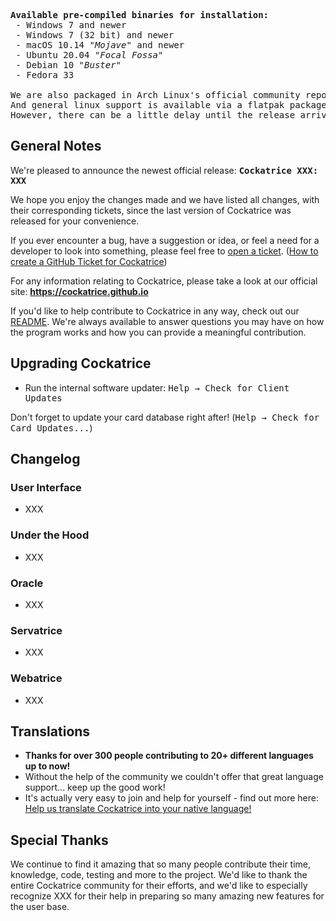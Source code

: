 <pre>
<b>Available pre-compiled binaries for installation:</b>
 - <kbd>Windows 7</kbd> and newer
 - <kbd>Windows 7 (32 bit)</kbd></i> and newer
 - <kbd>macOS 10.14</kbd> <i>"Mojave"</i> and newer</i>
 - <kbd>Ubuntu 20.04</kbd> <i>"Focal Fossa"</i>
 - <kbd>Debian 10</kbd> <i>"Buster"</i>
 - <kbd>Fedora 33</kbd></i>
 
We are also packaged in <kbd>Arch Linux</kbd>'s official community repository</i>.
And general linux support is available via a <kbd>flatpak</kbd> package on Flathub!</i>
However, there can be a little delay until the release arrives there.
</pre>


## General Notes

We're pleased to announce the newest official release: <kbd>**Cockatrice XXX: XXX**</kbd>

We hope you enjoy the changes made and we have listed all changes, with their corresponding tickets, since the last version of Cockatrice was released for your convenience.

If you ever encounter a bug, have a suggestion or idea, or feel a need for a developer to look into something, please feel free to [open a ticket](https://github.com/Cockatrice/Cockatrice/issues). ([How to create a GitHub Ticket for Cockatrice](https://github.com/Cockatrice/Cockatrice/wiki/How-to-Create-a-GitHub-Ticket-Regarding-Cockatrice))

For any information relating to Cockatrice, please take a look at our official site: **https://cockatrice.github.io**

If you'd like to help contribute to Cockatrice in any way, check out our [README](https://github.com/Cockatrice/Cockatrice#get-involved-). We're always available to answer questions you may have on how the program works and how you can provide a meaningful contribution.


## Upgrading Cockatrice
- Run the internal software updater: <kbd>Help → Check for Client Updates</kbd>

Don't forget to update your card database right after! (<kbd>Help → Check for Card Updates...</kbd>)


## Changelog
<!-- Label badges for highlighting important and key changes
<kbd>New!</kbd>
<kbd>Fixed!</kbd> or <kbd>Resolved!</kbd>
No updates this time around
 -->

### User Interface
- XXX

### Under the Hood
- XXX

### Oracle
- XXX

### Servatrice
- XXX

### Webatrice
- XXX

## Translations
- **Thanks for over 300 people contributing to 20+ different languages up to now!**
- Without the help of the community we couldn't offer that great language support... keep up the good work!
- It's actually very easy to join and help for yourself - find out more here: [Help us translate Cockatrice into your native language!](https://github.com/Cockatrice/Cockatrice/wiki/Translation-FAQ)

## Special Thanks
We continue to find it amazing that so many people contribute their time, knowledge, code, testing and more to the project. We'd like to thank the entire Cockatrice community for their efforts, and we'd like to especially recognize XXX for their help in preparing so many amazing new features for the user base.
